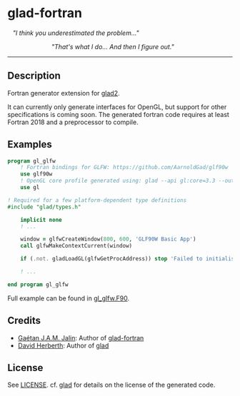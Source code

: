 # glad-fortran

&nbsp;&nbsp; *"I think you underestimated the problem..."*

&nbsp;&nbsp;&nbsp;&nbsp;&nbsp;&nbsp;&nbsp;&nbsp;&nbsp;&nbsp;&nbsp;&nbsp;&nbsp;&nbsp;&nbsp;&nbsp;&nbsp;&nbsp;&nbsp;&nbsp;&nbsp;&nbsp;&nbsp;&nbsp; *"That's what I do... And then I figure out."*

---

## Description

Fortran generator extension for [glad2](https://github.com/Dav1dde/glad).

It can currently only generate interfaces for OpenGL, but support for other specifications is coming soon.
The generated fortran code requires at least Fortran 2018 and a preprocessor to compile.

## Examples

```fortran
program gl_glfw
    ! Fortran bindings for GLFW: https://github.com/AarnoldGad/glf90w
    use glf90w
    ! OpenGL core profile generated using: glad --api gl:core=3.3 --out-path . fortran
    use gl

! Required for a few platform-dependent type definitions
#include "glad/types.h"

    implicit none
    ! ...

    window = glfwCreateWindow(800, 600, 'GLF90W Basic App')
    call glfwMakeContextCurrent(window)

    if (.not. gladLoadGL(glfwGetProcAddress)) stop 'Failed to initialise OpenGL context!'

    ! ...

end program gl_glfw
```

Full example can be found in [gl\_glfw.F90](./examples/gl_glfw.F90).

## Credits

- [Gaétan J.A.M. Jalin](https://github.com/AarnoldGad): Author of [glad-fortran](https://github.com/AarnoldGad/glad-fortran)
- [David Herberth](https://github.com/Dav1dde): Author of [glad](https://github.com/Dav1dde/glad)

## License

See [LICENSE](/LICENSE).
cf. [glad](https://github.com/Dav1dde/glad) for details on the license of the generated code.

